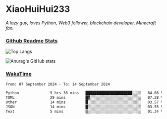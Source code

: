 # XiaoHuiHui233

*A lazy guy, loves Python, Web3 follower, blockchain developer, Minecraft fan.*

### [Github Readme Stats](https://github.com/anuraghazra/github-readme-stats)

![Top Langs](https://github-readme-stats.vercel.app/api/top-langs/?username=XiaoHuiHui233&layout=compact&theme=github_dark)

![Anurag's GitHub stats](https://github-readme-stats.vercel.app/api?username=XiaoHuiHui233&show_icons=true&theme=github_dark)

### [WakaTime](https://wakatime.com)

<!--START_SECTION:waka-->

```txt
From: 07 September 2024 - To: 14 September 2024

Python              5 hrs 38 mins   █████████████████████░░░░   84.08 %
TOML                29 mins         █▓░░░░░░░░░░░░░░░░░░░░░░░   07.28 %
Other               14 mins         █░░░░░░░░░░░░░░░░░░░░░░░░   03.57 %
JSON                14 mins         █░░░░░░░░░░░░░░░░░░░░░░░░   03.55 %
Text                5 mins          ▒░░░░░░░░░░░░░░░░░░░░░░░░   01.34 %
```

<!--END_SECTION:waka-->
